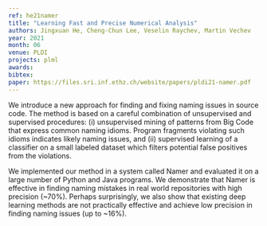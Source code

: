 ```yaml
---
ref: he21namer 
title: "Learning Fast and Precise Numerical Analysis"
authors: Jingxuan He, Cheng-Chun Lee, Veselin Raychev, Martin Vechev
year: 2021
month: 06
venue: PLDI
projects: plml
awards:
bibtex:
paper: https://files.sri.inf.ethz.ch/website/papers/pldi21-namer.pdf
---
```


We introduce a new approach for finding and fixing naming issues in source code. The method is based on a careful combination of unsupervised and supervised procedures: (i) unsupervised mining of patterns from Big Code that express common naming idioms. Program fragments violating such idioms indicates likely naming issues, and (ii) supervised learning of a classifier on a small labeled dataset which filters potential false positives from the violations.

We implemented our method in a system called Namer and evaluated it on a large number of Python and Java programs. We demonstrate that Namer is effective in finding naming mistakes in real world repositories with high precision (~70%). Perhaps surprisingly, we also show that existing deep learning methods are not practically effective and achieve low precision in finding naming issues (up to ~16%).
